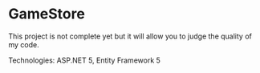 # GameStore

This project is not complete yet but it will allow you to judge the quality of my code.

Technologies: ASP.NET 5, Entity Framework 5
